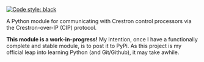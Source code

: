 [![Code style: black](https://img.shields.io/badge/code%20style-black-000000.svg)](https://github.com/psf/black)


A Python module for communicating with Crestron control processors via the
Crestron-over-IP (CIP) protocol.

**This module is a work-in-progress!**  My intention, once I have a functionally
complete and stable module, is to post it to PyPi.  As this project is my official leap
into learning Python (and Git/Github), it may take awhile.

